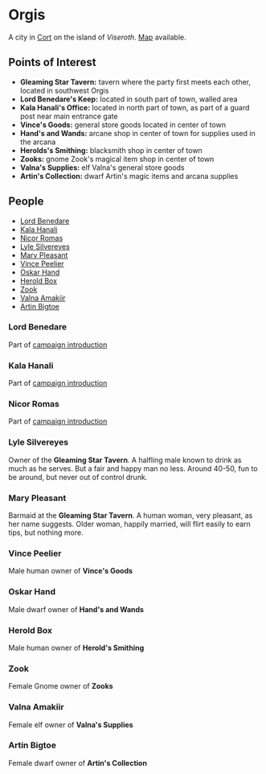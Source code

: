 # Orgis

A city in [Cort](../countries.md#cort) on the island of *Viseroth*.
[Map](../maps/orgis.png) available.


## Points of Interest

- **Gleaming Star Tavern:** tavern where the party first meets each other, located in
southwest Orgis
- **Lord Benedare's Keep:** located in south part of town, walled area
- **Kala Hanali's Office:** located in north part of town, as part of a guard post near
main entrance gate
- **Vince's Goods:** general store goods located in center of town
- **Hand's and Wands:** arcane shop in center of town for supplies used in the arcana
- **Herolds's Smithing:** blacksmith shop in center of town
- **Zooks:** gnome Zook's magical item shop in center of town
- **Valna's Supplies:** elf Valna's general store goods
- **Artin's Collection:** dwarf Artin's magic items and arcana supplies


## People

- [Lord Benedare](#lord-benedare)
- [Kala Hanali](#kala-hanali)
- [Nicor Romas](#nicor-romas)
- [Lyle Silvereyes](#lyle-silvereyes)
- [Mary Pleasant](#mary-pleasant)
- [Vince Peelier](#vince-peelier)
- [Oskar Hand](#oskar-hand)
- [Herold Box](#herold-box)
- [Zook](#zook)
- [Valna Amakiir](#valna-amakiir)
- [Artin Bigtoe](#artin-bigtoe)


### Lord Benedare

Part of [campaign introduction](../quests/campaign_intro.md#lord-benedare)


### Kala Hanali

Part of [campaign introduction](../quests/campaign_intro.md#kala-hanali)


### Nicor Romas

Part of [campaign introduction](../quests/campaign_intro.md#nicor-romas)


### Lyle Silvereyes

Owner of the **Gleaming Star Tavern**. A halfling male known to drink as much as he
serves. But a fair and happy man no less. Around 40-50, fun to be around, but never
out of control drunk.


### Mary Pleasant

Barmaid at the **Gleaming Star Tavern**. A human woman, very pleasant, as her name
suggests. Older woman, happily married, will flirt easily to earn tips, but nothing
more.


### Vince Peelier

Male human owner of **Vince's Goods**


### Oskar Hand

Male dwarf owner of **Hand's and Wands**


### Herold Box

Male human owner of **Herold's Smithing**


### Zook

Female Gnome owner of **Zooks**


### Valna Amakiir

Female elf owner of **Valna's Supplies**


### Artin Bigtoe

Female dwarf owner of **Artin's Collection**
